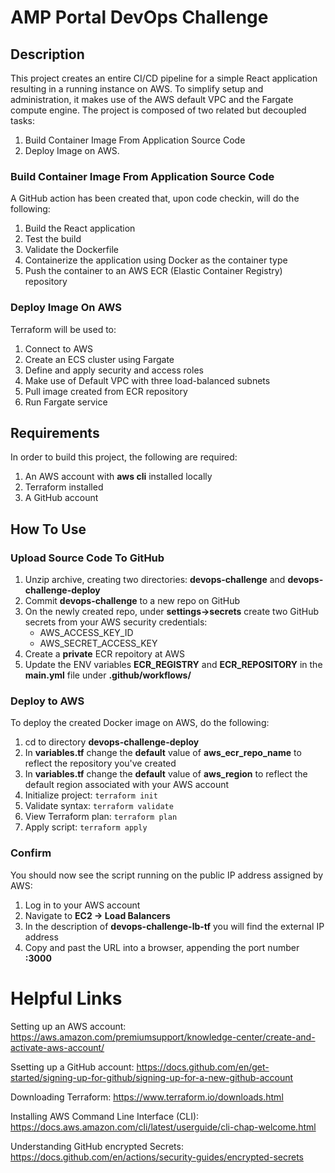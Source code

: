# AMP Portal DevOps Challenge

## Description
This project creates an entire CI/CD pipeline for a simple React application resulting in a running instance on AWS.  To simplify setup and administration, it makes use of the AWS default VPC and the Fargate compute engine. The project is composed of two related but decoupled tasks: 
1. Build Container Image From Application Source Code
1. Deploy Image on AWS.


### Build Container Image From Application Source Code

A GitHub action has been created that, upon code checkin, will do the following:
1. Build the React application
1. Test the build
1. Validate the Dockerfile
1. Containerize the application using Docker as the container type
1. Push the container to an AWS ECR (Elastic Container Registry) repository


### Deploy Image On AWS 
Terraform will be used to:
1. Connect to AWS
1. Create an ECS cluster using Fargate
1. Define and apply security and access roles
1. Make use of Default VPC with three load-balanced subnets
1. Pull image created from ECR repository
1. Run Fargate service

## Requirements
In order to build this project, the following are required:
1. An AWS account with **aws cli** installed locally
1. Terraform installed
1. A GitHub account

## How To Use
### Upload Source Code To GitHub
1. Unzip archive, creating two directories: **devops-challenge** and **devops-challenge-deploy**
1. Commit **devops-challenge** to a new repo on GitHub
1. On the newly created repo, under **settings->secrets** create two GitHub secrets from your AWS security credentials:
   * AWS_ACCESS_KEY_ID
   * AWS_SECRET_ACCESS_KEY
1. Create a **private** ECR repoitory at AWS 
1. Update the ENV variables **ECR_REGISTRY** and **ECR_REPOSITORY** in the **main.yml** file under **.github/workflows/**

### Deploy to AWS
To deploy the created Docker image on AWS, do the following:
1. cd to directory **devops-challenge-deploy**
1. In **variables.tf** change the **default** value of **aws_ecr_repo_name** to reflect the repository you've created
1. In **variables.tf** change the **default** value of **aws_region** to reflect the default region associated with your AWS account
1. Initialize project: `terraform init`
1. Validate syntax: `terraform validate`
1. View Terraform plan: `terraform plan`
1. Apply script: `terraform apply`

### Confirm
You should now see the script running on the public IP address assigned by AWS:
1. Log in to your AWS account
1. Navigate to **EC2 -> Load Balancers** 
1. In the description of **devops-challenge-lb-tf** you will find the external IP address
1. Copy and past the URL into a browser, appending the port number **:3000** 

# Helpful Links
Setting up an AWS account: https://aws.amazon.com/premiumsupport/knowledge-center/create-and-activate-aws-account/

Ssetting up a GitHub account: https://docs.github.com/en/get-started/signing-up-for-github/signing-up-for-a-new-github-account

Downloading Terraform: https://www.terraform.io/downloads.html

Installing AWS Command Line Interface (CLI): https://docs.aws.amazon.com/cli/latest/userguide/cli-chap-welcome.html

Understanding GitHub encrypted Secrets: https://docs.github.com/en/actions/security-guides/encrypted-secrets